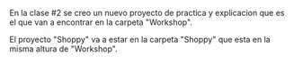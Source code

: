 En la clase #2 se creo un nuevo proyecto de practica y explicacion que es el que van a encontrar en la carpeta "Workshop".

El proyecto "Shoppy" va a estar en la carpeta "Shoppy" que esta en la misma altura de "Workshop".
